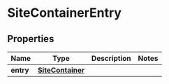 

# SiteContainerEntry

## Properties

Name | Type | Description | Notes
------------ | ------------- | ------------- | -------------
**entry** | [**SiteContainer**](SiteContainer.md) |  | 



